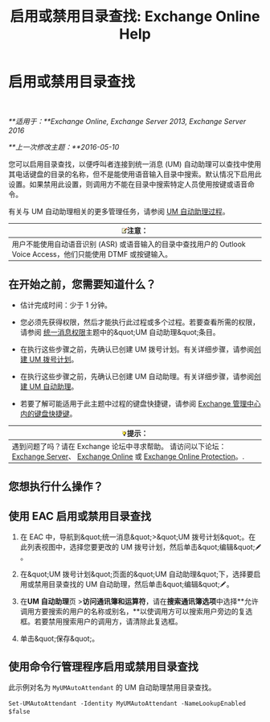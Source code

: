 ﻿---
title: '启用或禁用目录查找: Exchange Online Help'
TOCTitle: 启用或禁用目录查找
ms:assetid: c0768815-8578-4385-8d4c-7d1e40304cec
ms:mtpsurl: https://technet.microsoft.com/zh-cn/library/Ee423557(v=EXCHG.150)
ms:contentKeyID: 52061452
ms.date: 05/23/2018
mtps_version: v=EXCHG.150
ms.translationtype: MT
---

# 启用或禁用目录查找

 

_**适用于：**Exchange Online, Exchange Server 2013, Exchange Server 2016_

_**上一次修改主题：**2016-05-10_

您可以启用目录查找，以便呼叫者连接到统一消息 (UM) 自动助理可以查找中使用其电话键盘的目录的名称，但不是能使用语音输入目录中搜索。默认情况下启用此设置。如果禁用此设置，则调用方不能在目录中搜索特定人员使用按键或语音命令。

有关与 UM 自动助理相关的更多管理任务，请参阅 [UM 自动助理过程](um-auto-attendant-procedures-exchange-2013-help.md)。

<table>
<thead>
<tr class="header">
<th><img src="images/Bb124558.note(EXCHG.150).gif" title="注意" alt="注意" />注意：</th>
</tr>
</thead>
<tbody>
<tr class="odd">
<td>用户不能使用自动语音识别 (ASR) 或语音输入的目录中查找用户的 Outlook Voice Access，他们只能使用 DTMF 或按键输入。</td>
</tr>
</tbody>
</table>


## 在开始之前，您需要知道什么？

  - 估计完成时间：少于 1 分钟。

  - 您必须先获得权限，然后才能执行此过程或多个过程。若要查看所需的权限，请参阅 [统一消息权限](unified-messaging-permissions-exchange-2013-help.md)主题中的\&quot;UM 自动助理\&quot;条目。

  - 在执行这些步骤之前，先确认已创建 UM 拨号计划。有关详细步骤，请参阅[创建 UM 拨号计划](create-a-um-dial-plan-exchange-2013-help.md)。

  - 在执行这些步骤之前，先确认已创建 UM 自动助理。有关详细步骤，请参阅[创建 UM 自动助理](create-a-um-auto-attendant-exchange-2013-help.md)。

  - 若要了解可能适用于此主题中过程的键盘快捷键，请参阅 [Exchange 管理中心内的键盘快捷键](keyboard-shortcuts-in-the-exchange-admin-center-exchange-online-protection-help.md)。

<table>
<thead>
<tr class="header">
<th><img src="images/Bb124558.tip(EXCHG.150).gif" title="提示" alt="提示" />提示：</th>
</tr>
</thead>
<tbody>
<tr class="odd">
<td>遇到问题了吗？请在 Exchange 论坛中寻求帮助。 请访问以下论坛：<a href="https://go.microsoft.com/fwlink/p/?linkid=60612">Exchange Server</a>、 <a href="https://go.microsoft.com/fwlink/p/?linkid=267542">Exchange Online</a> 或 <a href="https://go.microsoft.com/fwlink/p/?linkid=285351">Exchange Online Protection</a>。.</td>
</tr>
</tbody>
</table>


## 您想执行什么操作？

## 使用 EAC 启用或禁用目录查找

1.  在 EAC 中，导航到\&quot;统一消息\&quot;\>\&quot;UM 拨号计划\&quot;。在此列表视图中，选择您要更改的 UM 拨号计划，然后单击\&quot;编辑\&quot;![编辑图标](images/Bb124582.6f53ccb2-1f13-4c02-bea0-30690e6ea71d(EXCHG.150).gif "编辑图标")。

2.  在\&quot;UM 拨号计划\&quot;页面的\&quot;UM 自动助理\&quot;下，选择要启用或禁用目录查找的 UM 自动助理，然后单击\&quot;编辑\&quot;![编辑图标](images/Bb124582.6f53ccb2-1f13-4c02-bea0-30690e6ea71d(EXCHG.150).gif "编辑图标")。

3.  在**UM 自动助理**页 \>**访问通讯簿和运算符**，请在**搜索通讯簿选项**中选择**允许调用方要搜索的用户的名称或别名，**以使调用方可以搜索用户旁边的复选框。若要禁用搜索用户的调用方，请清除此复选框。

4.  单击\&quot;保存\&quot;。

## 使用命令行管理程序启用或禁用目录查找

此示例对名为 `MyUMAutoAttendant` 的 UM 自动助理禁用目录查找。

    Set-UMAutoAttendant -Identity MyUMAutoAttendant -NameLookupEnabled $false


